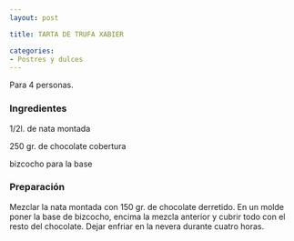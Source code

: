 ```yaml
---
layout: post

title: TARTA DE TRUFA XABIER

categories:
- Postres y dulces
---
```

Para 4 personas.

<h3>Ingredientes</h3>
1/2l. de nata montada

250 gr. de chocolate cobertura

bizcocho para la base

<h3>Preparación</h3>
Mezclar la nata montada con 150 gr. de chocolate derretido. En un molde poner la base de bizcocho, encima la mezcla anterior y cubrir todo con el resto del chocolate. Dejar enfriar en la nevera durante cuatro horas.